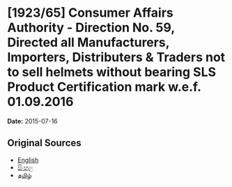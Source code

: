 # [1923/65] Consumer Affairs Authority - Direction No. 59, Directed all Manufacturers, Importers, Distributers & Traders not to sell helmets without bearing SLS Product Certification mark w.e.f. 01.09.2016

**Date:** 2015-07-16

## Original Sources

- [English](https://documents.gov.lk/view/extra-gazettes/2015/7/1923-65_E.pdf)
- [සිංහල](https://documents.gov.lk/view/extra-gazettes/2015/7/1923-65_S.pdf)
- [தமிழ்](https://documents.gov.lk/view/extra-gazettes/2015/7/1923-65_T.pdf)
